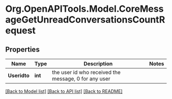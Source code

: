 # Org.OpenAPITools.Model.CoreMessageGetUnreadConversationsCountRequest

## Properties

Name | Type | Description | Notes
------------ | ------------- | ------------- | -------------
**Useridto** | **int** | the user id who received the message, 0 for any user | 

[[Back to Model list]](../README.md#documentation-for-models) [[Back to API list]](../README.md#documentation-for-api-endpoints) [[Back to README]](../README.md)

